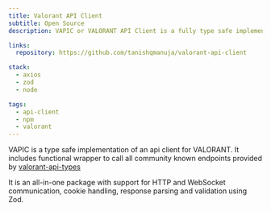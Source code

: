 ```yaml
---
title: Valorant API Client
subtitle: Open Source
description: VAPIC or VALORANT API Client is a fully type safe implementation of an API Client for VALORANT.

links:
  repository: https://github.com/tanishqmanuja/valorant-api-client

stack:
  - axios
  - zod
  - node

tags:
  - api-client
  - npm
  - valorant
---
```


VAPIC is a type safe implementation of an api client for VALORANT. It includes functional wrapper to call all community known endpoints provided by [valorant-api-types](https://www.npmjs.com/package/valorant-api-types)

It is an all-in-one package with support for HTTP and WebSocket communication, cookie handling, response parsing and validation using Zod.
